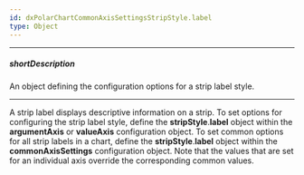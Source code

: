 ```yaml
---
id: dxPolarChartCommonAxisSettingsStripStyle.label
type: Object
---
```

---
##### shortDescription
An object defining the configuration options for a strip label style.

---
A strip label displays descriptive information on a strip. To set options for configuring the strip label style, define the **stripStyle**.**label** object within the **argumentAxis** or **valueAxis** configuration object. To set common options for all strip labels in a chart, define the **stripStyle**.**label** object within the **commonAxisSettings** configuration object. Note that the values that are set for an individual axis override the corresponding common values.